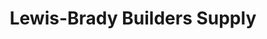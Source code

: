 ---
title: "Lewis-Brady Builders Supply"
url: /fairmont/lewis-brady-builders-supply/
shop: hardware
---